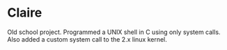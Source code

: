 Claire
======

Old school project. Programmed a UNIX shell in C using only system calls. Also added a custom system call to the 2.x linux kernel.
